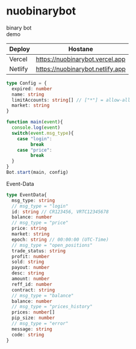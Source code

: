 # nuobinarybot
binary bot<br/>
demo <br/>

| Deploy | Hostane |
| ------ | ------ |
| Vercel | https://nuobinarybot.vercel.app |
| Netlify | https://nuobinarybot.netlify.app |

```ts
type Config = {
  expired: number
  name: string
  limitAccounts: string[] // ["*"] = allow-all
  market: string
}
```
```js
function main(event){
  console.log(event)
  switch(event.msg_type){
    case "login":
         break
    case "price":
         break
  }
}
Bot.start(main, config)
```
Event-Data
```ts
type EventData{
  msg_type: string
  // msg_type = "login"
  id: string // CR123456, VRTC12345678
  balance: number
  // msg_type = "price"
  price: string
  market: string
  epoch: string // 00:00:00 (UTC-Time)
  // msg_type = "open_positions"
  trade_status: string
  profit: number
  sold: string
  payout: number
  desc: string 
  amount: number
  reff_id: number
  contract: string
  // msg_type = "balance"
  balance: number
  // msg_type = "prices_history"
  prices: number[]
  pip_size: number
  // msg_type = "error"
  message: string
  code: string
}
```
